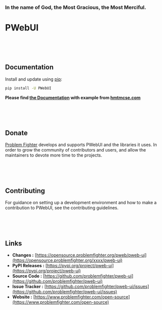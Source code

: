 ### In the name of God, the Most Gracious, the Most Merciful.

# PWebUI



<br/><br/><br/>
## Documentation
Install and update using [pip](https://pip.pypa.io/en/stable/getting-started/):
```bash
pip install -U PWebUI
```

**Please find [the Documentation]() with example from [hmtmcse.com]()**


<br/><br/><br/>
## Donate
[Problem Fighter](https://www.problemfighter.com/) develops and supports PWebUI and the libraries it uses. In order to grow
the community of contributors and users, and allow the maintainers to devote more time to the projects.


<br/><br/><br/>
## Contributing
For guidance on setting up a development environment and how to make a contribution to PWebUI, see the contributing guidelines.


<br/><br/><br/>
## Links
* **Changes :** [https://opensource.problemfighter.org/pweb/pweb-ui](https://opensource.problemfighter.org/xxxx/pweb-ui)
* **PyPI Releases :** [https://pypi.org/project/pweb-ui](https://pypi.org/project/pweb-ui)
* **Source Code :** [https://github.com/problemfighter/pweb-ui](https://github.com/problemfighter/pweb-ui)
* **Issue Tracker :** [https://github.com/problemfighter/pweb-ui/issues](https://github.com/problemfighter/pweb-ui/issues)
* **Website :** [https://www.problemfighter.com/open-source](https://www.problemfighter.com/open-source)

